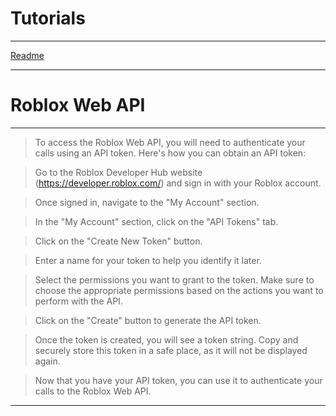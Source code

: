 # Tutorials
-------

[Readme](https://github.com/JWDev60/RBLXinfo/blob/main/Readme.md)

-------

# Roblox Web API

-------



> To access the Roblox Web API, you will need to authenticate your calls using an API token. Here's how you can obtain an API token:

> Go to the Roblox Developer Hub website (https://developer.roblox.com/) and sign in with your Roblox account.

> Once signed in, navigate to the "My Account" section.

> In the "My Account" section, click on the "API Tokens" tab.

> Click on the "Create New Token" button.

> Enter a name for your token to help you identify it later.

> Select the permissions you want to grant to the token. Make sure to choose the appropriate permissions based on the actions you want to perform with the API.

> Click on the "Create" button to generate the API token.

> Once the token is created, you will see a token string. Copy and securely store this token in a safe place, as it will not be displayed again.

> Now that you have your API token, you can use it to authenticate your calls to the Roblox Web API.

-------

